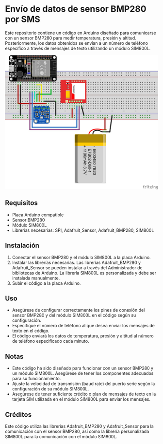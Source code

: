 # Envío de datos de sensor BMP280 por SMS

Este repositorio contiene un código en Arduino diseñado para comunicarse con un sensor BMP280 para medir temperatura, presión y altitud. Posteriormente, los datos obtenidos se envían a un número de teléfono específico a través de mensajes de texto utilizando un módulo SIM800L.

![Circuito final](Circuito_final.jpg)

## Requisitos
- Placa Arduino compatible
- Sensor BMP280
- Módulo SIM800L
- Librerías necesarias: SPI, Adafruit_Sensor, Adafruit_BMP280, SIM800L
  
## Instalación
1. Conectar el sensor BMP280 y el módulo SIM800L a la placa Arduino.
2. Instalar las librerías necesarias. Las librerías Adafruit_BMP280 y Adafruit_Sensor se pueden instalar a través del Administrador de bibliotecas de Arduino. La librería SIM800L es personalizada y debe ser instalada manualmente.
3. Subir el código a la placa Arduino.
   
## Uso
- Asegúrese de configurar correctamente los pines de conexión del sensor BMP280 y del módulo SIM800L en el código según su configuración.
- Especifique el número de teléfono al que desea enviar los mensajes de texto en el código.
- El código enviará los datos de temperatura, presión y altitud al número de teléfono especificado cada minuto.
  
## Notas
- Este código ha sido diseñado para funcionar con un sensor BMP280 y un módulo SIM800L. Asegúrese de tener los componentes adecuados para su funcionamiento.
- Ajuste la velocidad de transmisión (baud rate) del puerto serie según la configuración de su módulo SIM800L.
- Asegúrese de tener suficiente crédito o plan de mensajes de texto en la tarjeta SIM utilizada en el módulo SIM800L para enviar los mensajes.

## Créditos

Este código utiliza las librerías Adafruit_BMP280 y Adafruit_Sensor para la comunicación con el sensor BMP280, así como la librería personalizada SIM800L para la comunicación con el módulo SIM800L.
